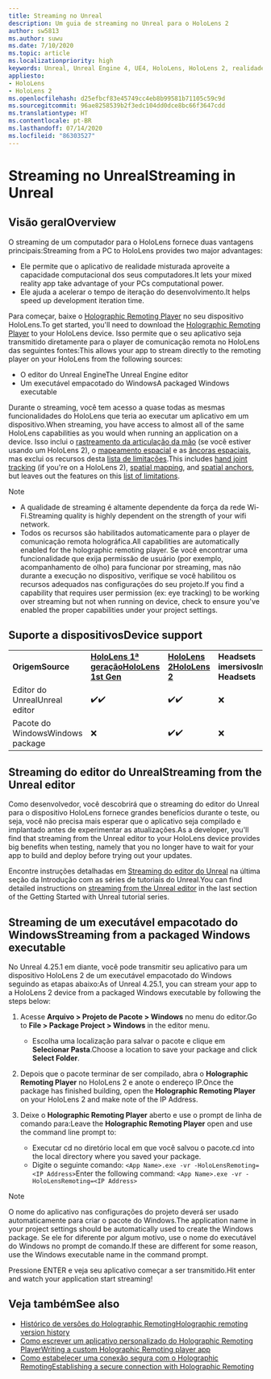 ```yaml
---
title: Streaming no Unreal
description: Um guia de streaming no Unreal para o HoloLens 2
author: sw5813
ms.author: suwu
ms.date: 7/10/2020
ms.topic: article
ms.localizationpriority: high
keywords: Unreal, Unreal Engine 4, UE4, HoloLens, HoloLens 2, realidade misturada, streaming, computador, comunicação remota de aplicativo holográfico, Holographic Remoting Player, documentação
appliesto:
- HoloLens
- HoloLens 2
ms.openlocfilehash: d25efbcf83e45749cc4eb8b99581b71105c59c9d
ms.sourcegitcommit: 96ae8258539b2f3edc104dd0dce8bc66f3647cdd
ms.translationtype: HT
ms.contentlocale: pt-BR
ms.lasthandoff: 07/14/2020
ms.locfileid: "86303527"
---
```

# <a name="streaming-in-unreal"></a><span data-ttu-id="b12b8-104">Streaming no Unreal</span><span class="sxs-lookup"><span data-stu-id="b12b8-104">Streaming in Unreal</span></span>

## <a name="overview"></a><span data-ttu-id="b12b8-105">Visão geral</span><span class="sxs-lookup"><span data-stu-id="b12b8-105">Overview</span></span>
<span data-ttu-id="b12b8-106">O streaming de um computador para o HoloLens fornece duas vantagens principais:</span><span class="sxs-lookup"><span data-stu-id="b12b8-106">Streaming from a PC to HoloLens provides two major advantages:</span></span> 
* <span data-ttu-id="b12b8-107">Ele permite que o aplicativo de realidade misturada aproveite a capacidade computacional dos seus computadores.</span><span class="sxs-lookup"><span data-stu-id="b12b8-107">It lets your mixed reality app take advantage of your PCs computational power.</span></span> 
* <span data-ttu-id="b12b8-108">Ele ajuda a acelerar o tempo de iteração do desenvolvimento.</span><span class="sxs-lookup"><span data-stu-id="b12b8-108">It helps speed up development iteration time.</span></span> 

<span data-ttu-id="b12b8-109">Para começar, baixe o [Holographic Remoting Player](holographic-remoting-player.md) no seu dispositivo HoloLens.</span><span class="sxs-lookup"><span data-stu-id="b12b8-109">To get started, you'll need to download the [Holographic Remoting Player](holographic-remoting-player.md) to your HoloLens device.</span></span> <span data-ttu-id="b12b8-110">Isso permite que o seu aplicativo seja transmitido diretamente para o player de comunicação remota no HoloLens das seguintes fontes:</span><span class="sxs-lookup"><span data-stu-id="b12b8-110">This allows your app to stream  directly to the remoting player on your HoloLens from the following sources:</span></span>

* <span data-ttu-id="b12b8-111">O editor do Unreal Engine</span><span class="sxs-lookup"><span data-stu-id="b12b8-111">The Unreal Engine editor</span></span>
* <span data-ttu-id="b12b8-112">Um executável empacotado do Windows</span><span class="sxs-lookup"><span data-stu-id="b12b8-112">A packaged Windows executable</span></span> 

<span data-ttu-id="b12b8-113">Durante o streaming, você tem acesso a quase todas as mesmas funcionalidades do HoloLens que teria ao executar um aplicativo em um dispositivo.</span><span class="sxs-lookup"><span data-stu-id="b12b8-113">When streaming, you have access to almost all of the same HoloLens capabilities as you would when running an application on a device.</span></span> <span data-ttu-id="b12b8-114">Isso inclui o [rastreamento da articulação da mão](unreal-hand-tracking.md) (se você estiver usando um HoloLens 2), o [mapeamento espacial](unreal-spatial-mapping.md) e as [âncoras espaciais](unreal-spatial-anchors.md), mas exclui os recursos desta [lista de limitações](holographic-remoting-troubleshooting.md).</span><span class="sxs-lookup"><span data-stu-id="b12b8-114">This includes [hand joint tracking](unreal-hand-tracking.md) (if you're on a HoloLens 2), [spatial mapping](unreal-spatial-mapping.md), and [spatial anchors](unreal-spatial-anchors.md), but leaves out the features on this [list of limitations](holographic-remoting-troubleshooting.md).</span></span> 

> [!NOTE]
> * <span data-ttu-id="b12b8-115">A qualidade de streaming é altamente dependente da força da rede Wi-Fi.</span><span class="sxs-lookup"><span data-stu-id="b12b8-115">Streaming quality is highly dependent on the strength of your wifi network.</span></span>
> * <span data-ttu-id="b12b8-116">Todos os recursos são habilitados automaticamente para o player de comunicação remota holográfica.</span><span class="sxs-lookup"><span data-stu-id="b12b8-116">All capabilities are automatically enabled for the holographic remoting player.</span></span> <span data-ttu-id="b12b8-117">Se você encontrar uma funcionalidade que exija permissão de usuário (por exemplo, acompanhamento de olho) para funcionar por streaming, mas não durante a execução no dispositivo, verifique se você habilitou os recursos adequados nas configurações do seu projeto.</span><span class="sxs-lookup"><span data-stu-id="b12b8-117">If you find a capability that requires user permission (ex: eye tracking) to be working over streaming but not when running on device, check to ensure you've enabled the proper capabilities under your project settings.</span></span>

## <a name="device-support"></a><span data-ttu-id="b12b8-118">Suporte a dispositivos</span><span class="sxs-lookup"><span data-stu-id="b12b8-118">Device support</span></span>

<table>
    <colgroup>
    <col width="33%" />
    <col width="33%" />
    <col width="33%" />
    </colgroup>
    <tr>
        <td><span data-ttu-id="b12b8-119"><strong>Origem</strong></span><span class="sxs-lookup"><span data-stu-id="b12b8-119"><strong>Source</strong></span></span></td>
        <td><span data-ttu-id="b12b8-120"><a href="https://docs.microsoft.com/hololens/hololens1-hardware"><strong>HoloLens 1ª geração</strong></a></span><span class="sxs-lookup"><span data-stu-id="b12b8-120"><a href="https://docs.microsoft.com/hololens/hololens1-hardware"><strong>HoloLens 1st Gen</strong></a></span></span></td>
        <td><span data-ttu-id="b12b8-121"><a href="https://www.microsoft.com/hololens/hardware"><strong>HoloLens 2</strong></a></span><span class="sxs-lookup"><span data-stu-id="b12b8-121"><a href="https://www.microsoft.com/hololens/hardware"><strong>HoloLens 2</strong></a></span></span></td>
        <td><span data-ttu-id="b12b8-122"><strong>Headsets imersivos</strong></span><span class="sxs-lookup"><span data-stu-id="b12b8-122"><strong>Immersive Headsets</strong></span></span></td>
    </tr>
     <tr>
        <td><span data-ttu-id="b12b8-123">Editor do Unreal</span><span class="sxs-lookup"><span data-stu-id="b12b8-123">Unreal editor</span></span></td>
        <td><span data-ttu-id="b12b8-124">✔️</span><span class="sxs-lookup"><span data-stu-id="b12b8-124">✔️</span></span></td>
        <td><span data-ttu-id="b12b8-125">✔️</span><span class="sxs-lookup"><span data-stu-id="b12b8-125">✔️</span></span></td>
        <td>❌</td>
    </tr>
    <tr>
        <td><span data-ttu-id="b12b8-126">Pacote do Windows</span><span class="sxs-lookup"><span data-stu-id="b12b8-126">Windows package</span></span></td>
        <td>❌</td>
        <td><span data-ttu-id="b12b8-127">✔️</span><span class="sxs-lookup"><span data-stu-id="b12b8-127">✔️</span></span></td>
        <td>❌</td>
    </tr>

</table>

## <a name="streaming-from-the-unreal-editor"></a><span data-ttu-id="b12b8-128">Streaming do editor do Unreal</span><span class="sxs-lookup"><span data-stu-id="b12b8-128">Streaming from the Unreal editor</span></span>

<span data-ttu-id="b12b8-129">Como desenvolvedor, você descobrirá que o streaming do editor do Unreal para o dispositivo HoloLens fornece grandes benefícios durante o teste, ou seja, você não precisa mais esperar que o aplicativo seja compilado e implantado antes de experimentar as atualizações.</span><span class="sxs-lookup"><span data-stu-id="b12b8-129">As a developer, you'll find that streaming from the Unreal editor to your HoloLens device provides big benefits when testing, namely that you no longer have to wait for your app to build and deploy before trying out your updates.</span></span>

<span data-ttu-id="b12b8-130">Encontre instruções detalhadas em [Streaming do editor do Unreal](unreal-uxt-ch6.md#device-only-streaming) na última seção da Introdução com as séries de tutoriais do Unreal.</span><span class="sxs-lookup"><span data-stu-id="b12b8-130">You can find detailed instructions on [streaming from the Unreal editor](unreal-uxt-ch6.md#device-only-streaming) in the last section of the Getting Started with Unreal tutorial series.</span></span>

## <a name="streaming-from-a-packaged-windows-executable"></a><span data-ttu-id="b12b8-131">Streaming de um executável empacotado do Windows</span><span class="sxs-lookup"><span data-stu-id="b12b8-131">Streaming from a packaged Windows executable</span></span>

<span data-ttu-id="b12b8-132">No Unreal 4.25.1 em diante, você pode transmitir seu aplicativo para um dispositivo HoloLens 2 de um executável empacotado do Windows seguindo as etapas abaixo:</span><span class="sxs-lookup"><span data-stu-id="b12b8-132">As of Unreal 4.25.1, you can stream your app to a HoloLens 2 device from a packaged Windows executable by following the steps below:</span></span> 

1. <span data-ttu-id="b12b8-133">Acesse **Arquivo > Projeto de Pacote > Windows** no menu do editor.</span><span class="sxs-lookup"><span data-stu-id="b12b8-133">Go to **File > Package Project > Windows** in the editor menu.</span></span> 
    * <span data-ttu-id="b12b8-134">Escolha uma localização para salvar o pacote e clique em **Selecionar Pasta**.</span><span class="sxs-lookup"><span data-stu-id="b12b8-134">Choose a location to save your package and click **Select Folder**.</span></span>

2. <span data-ttu-id="b12b8-135">Depois que o pacote terminar de ser compilado, abra o **Holographic Remoting Player** no HoloLens 2 e anote o endereço IP.</span><span class="sxs-lookup"><span data-stu-id="b12b8-135">Once the package has finished building, open the **Holographic Remoting Player** on your HoloLens 2 and make note of the IP Address.</span></span> 
3. <span data-ttu-id="b12b8-136">Deixe o **Holographic Remoting Player** aberto e use o prompt de linha de comando para:</span><span class="sxs-lookup"><span data-stu-id="b12b8-136">Leave the **Holographic Remoting Player** open and use the command line prompt to:</span></span> 
    * <span data-ttu-id="b12b8-137">Executar cd no diretório local em que você salvou o pacote.</span><span class="sxs-lookup"><span data-stu-id="b12b8-137">cd into the local directory where you saved your package.</span></span>
    * <span data-ttu-id="b12b8-138">Digite o seguinte comando: ```<App Name>.exe -vr -HoloLensRemoting=<IP Address>```</span><span class="sxs-lookup"><span data-stu-id="b12b8-138">Enter the following command: ```<App Name>.exe -vr -HoloLensRemoting=<IP Address>```</span></span>

> [!NOTE]
> <span data-ttu-id="b12b8-139">O nome do aplicativo nas configurações do projeto deverá ser usado automaticamente para criar o pacote do Windows.</span><span class="sxs-lookup"><span data-stu-id="b12b8-139">The application name in your project settings should be automatically used to create the Windows package.</span></span> <span data-ttu-id="b12b8-140">Se ele for diferente por algum motivo, use o nome do executável do Windows no prompt de comando.</span><span class="sxs-lookup"><span data-stu-id="b12b8-140">If these are different for some reason, use the Windows executable name in the command prompt.</span></span>

<span data-ttu-id="b12b8-141">Pressione ENTER e veja seu aplicativo começar a ser transmitido.</span><span class="sxs-lookup"><span data-stu-id="b12b8-141">Hit enter and watch your application start streaming!</span></span>

## <a name="see-also"></a><span data-ttu-id="b12b8-142">Veja também</span><span class="sxs-lookup"><span data-stu-id="b12b8-142">See also</span></span>
* [<span data-ttu-id="b12b8-143">Histórico de versões do Holographic Remoting</span><span class="sxs-lookup"><span data-stu-id="b12b8-143">Holographic remoting version history</span></span>](holographic-remoting-version-history.md)
* [<span data-ttu-id="b12b8-144">Como escrever um aplicativo personalizado do Holographic Remoting Player</span><span class="sxs-lookup"><span data-stu-id="b12b8-144">Writing a custom Holographic Remoting player app</span></span>](holographic-remoting-create-player.md)
* [<span data-ttu-id="b12b8-145">Como estabelecer uma conexão segura com o Holographic Remoting</span><span class="sxs-lookup"><span data-stu-id="b12b8-145">Establishing a secure connection with Holographic Remoting</span></span>](holographic-remoting-secure-connection.md)
